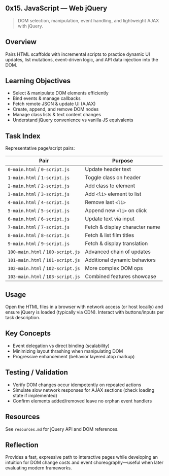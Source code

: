 ## 0x15. JavaScript — Web jQuery

> DOM selection, manipulation, event handling, and lightweight AJAX with jQuery.

## Overview

Pairs HTML scaffolds with incremental scripts to practice dynamic UI updates, list mutations, event-driven logic, and API data injection into the DOM.

## Learning Objectives

- Select & manipulate DOM elements efficiently
- Bind events & manage callbacks
- Fetch remote JSON & update UI (AJAX)
- Create, append, and remove DOM nodes
- Manage class lists & text content changes
- Understand jQuery convenience vs vanilla JS equivalents

## Task Index

Representative page/script pairs:

| Pair                              | Purpose                        |
| --------------------------------- | ------------------------------ |
| `0-main.html` / `0-script.js`     | Update header text             |
| `1-main.html` / `1-script.js`     | Toggle class on header         |
| `2-main.html` / `2-script.js`     | Add class to element           |
| `3-main.html` / `3-script.js`     | Add `<li>` element to list     |
| `4-main.html` / `4-script.js`     | Remove last `<li>`             |
| `5-main.html` / `5-script.js`     | Append new `<li>` on click     |
| `6-main.html` / `6-script.js`     | Update text via input          |
| `7-main.html` / `7-script.js`     | Fetch & display character name |
| `8-main.html` / `8-script.js`     | Fetch & list film titles       |
| `9-main.html` / `9-script.js`     | Fetch & display translation    |
| `100-main.html` / `100-script.js` | Advanced chain of updates      |
| `101-main.html` / `101-script.js` | Additional dynamic behaviors   |
| `102-main.html` / `102-script.js` | More complex DOM ops           |
| `103-main.html` / `103-script.js` | Combined features showcase     |

## Usage

Open the HTML files in a browser with network access (or host locally) and ensure jQuery is loaded (typically via CDN). Interact with buttons/inputs per task description.

## Key Concepts

- Event delegation vs direct binding (scalability)
- Minimizing layout thrashing when manipulating DOM
- Progressive enhancement (behavior layered atop markup)

## Testing / Validation

- Verify DOM changes occur idempotently on repeated actions
- Simulate slow network responses for AJAX sections (check loading state if implemented)
- Confirm elements added/removed leave no orphan event handlers

## Resources

See `resources.md` for jQuery API and DOM references.

## Reflection

Provides a fast, expressive path to interactive pages while developing an intuition for DOM change costs and event choreography—useful when later evaluating modern frameworks.
